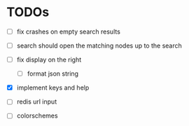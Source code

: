 # TODOs

- [ ] fix crashes on empty search results
- [ ] search should open the matching nodes up to the search
- [ ] fix display on the right
  - [ ] format json string
- [x] implement keys and help

- [ ] redis url input
- [ ] colorschemes
